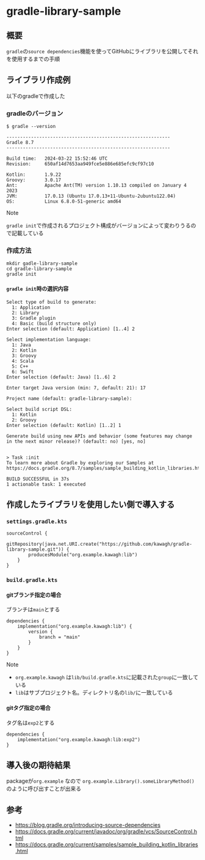 # gradle-library-sample

## 概要

`gradle`の`source dependencies`機能を使ってGitHubにライブラリを公開してそれを使用するまでの手順

## ライブラリ作成例

以下のgradleで作成した

### gradleのバージョン

```
$ gradle --version

------------------------------------------------------------
Gradle 8.7
------------------------------------------------------------

Build time:   2024-03-22 15:52:46 UTC
Revision:     650af14d7653aa949fce5e886e685efc9cf97c10

Kotlin:       1.9.22
Groovy:       3.0.17
Ant:          Apache Ant(TM) version 1.10.13 compiled on January 4 2023
JVM:          17.0.13 (Ubuntu 17.0.13+11-Ubuntu-2ubuntu122.04)
OS:           Linux 6.8.0-51-generic amd64
```

> [!NOTE]
> `gradle init`で作成されるプロジェクト構成がバージョンによって変わりうるので記載している


### 作成方法

```
mkdir gadle-library-sample
cd gradle-library-sample
gradle init
```

#### `gradle init`時の選択内容

```
Select type of build to generate:
  1: Application
  2: Library
  3: Gradle plugin
  4: Basic (build structure only)
Enter selection (default: Application) [1..4] 2

Select implementation language:
  1: Java
  2: Kotlin
  3: Groovy
  4: Scala
  5: C++
  6: Swift
Enter selection (default: Java) [1..6] 2

Enter target Java version (min: 7, default: 21): 17

Project name (default: gradle-library-sample):

Select build script DSL:
  1: Kotlin
  2: Groovy
Enter selection (default: Kotlin) [1..2] 1

Generate build using new APIs and behavior (some features may change in the next minor release)? (default: no) [yes, no]


> Task :init
To learn more about Gradle by exploring our Samples at https://docs.gradle.org/8.7/samples/sample_building_kotlin_libraries.html

BUILD SUCCESSFUL in 37s
1 actionable task: 1 executed
```

## 作成したライブラリを使用したい側で導入する

### `settings.gradle.kts`

```
sourceControl {
    gitRepository(java.net.URI.create("https://github.com/kawagh/gradle-library-sample.git")) {
        producesModule("org.example.kawagh:lib")
    }
}
```

### `build.gradle.kts`

#### gitブランチ指定の場合

ブランチは`main`とする

```
dependencies {
    implementation("org.example.kawagh:lib") {
        version {
            branch = "main"
        }
    }
}
```

> [!NOTE]
> - `org.example.kawagh` は`lib/build.gradle.kts`に記載された`group`に一致している
> - `lib`はサブプロジェクト名。ディレクトリ名の`lib/`に一致している

#### gitタグ指定の場合

タグ名は`exp2`とする

```
dependencies {
    implementation("org.example.kawagh:lib:exp2")
}
```

## 導入後の期待結果

packageが`org.example` なので `org.example.Library().someLibraryMethod()` のように呼び出すことが出来る

## 参考

- https://blog.gradle.org/introducing-source-dependencies
- https://docs.gradle.org/current/javadoc/org/gradle/vcs/SourceControl.html
- https://docs.gradle.org/current/samples/sample_building_kotlin_libraries.html
